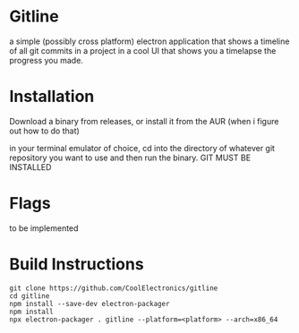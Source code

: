 # Gitline

a simple (possibly cross platform) electron application that shows a timeline of all git commits in a project in a cool UI that shows you a timelapse the progress you made.

# Installation

Download a binary from releases, or install it from the AUR (when i figure out how to do that)

in your terminal emulator of choice, cd into the directory of whatever git repository you want to use and then run the binary.
GIT MUST BE INSTALLED

# Flags

to be implemented

# Build Instructions

```
git clone https://github.com/CoolElectronics/gitline
cd gitline
npm install --save-dev electron-packager
npm install
npx electron-packager . gitline --platform=<platform> --arch=x86_64
```
